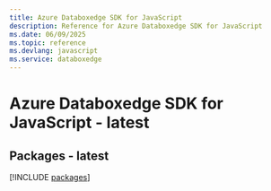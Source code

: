 ```yaml
---
title: Azure Databoxedge SDK for JavaScript
description: Reference for Azure Databoxedge SDK for JavaScript
ms.date: 06/09/2025
ms.topic: reference
ms.devlang: javascript
ms.service: databoxedge
---
```

# Azure Databoxedge SDK for JavaScript - latest
## Packages - latest
[!INCLUDE [packages](databoxedge-index.md)]